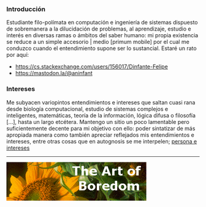 ### Introducción
Estudiante filo-polímata en computación e ingeniería de sistemas dispuesto de sobremanera a la dilucidación de problemas, al aprendizaje, estudio e interés en
diversas ramas o ámbitos del saber humano: mi propia existencia se reduce a un simple accesorio | medio [primum mobile] por el cual me conduzco cuando el entendimiento supone ser lo
sustancial. Estaré un rato por aquí:
- https://cs.stackexchange.com/users/156017/Dinfante-Felipe
- https://mastodon.la/@aninfant
### Intereses
Me subyacen variopintos entendimientos e intereses que saltan cuasi rana desde biología computacional, estudio de sistemas complejos e inteligentes, matemáticas, teoría de la información, lógica difusa o filosofía [...], hasta un largo etcétera. Mantengo un sitio un poco lamentable pero suficientemente decente para mi objetivo con ello: poder sintatizar de más apropiada manera como también apreciar reflejados mis entendimientos e intereses, entre otras cosas que en autognosis se me interpelen; [persona e intereses](https://ainfanthe.github.io/)

---

<img style="" src="https://raw.githubusercontent.com/ainfanthe/ainfanthe/main/assets/img1.png">
